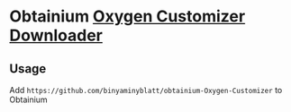 # Obtainium [Oxygen Customizer Downloader](https://github.com/binyaminyblatt/obtainium-Oxygen-Customizer)
## Usage
Add `https://github.com/binyaminyblatt/obtainium-Oxygen-Customizer` to Obtainium
